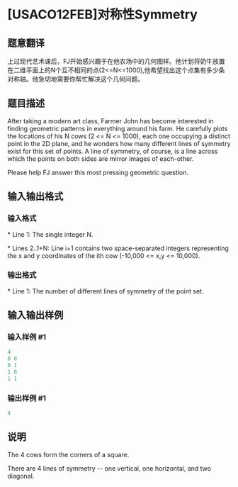 # [USACO12FEB]对称性Symmetry

## 题意翻译

上过现代艺术课后，FJ开始感兴趣于在他农场中的几何图样。他计划将奶牛放置在二维平面上的N个互不相同的点(2<=N<=1000),他希望找出这个点集有多少条对称轴。他急切地需要你帮忙解决这个几何问题。

## 题目描述

After taking a modern art class, Farmer John has become interested in finding geometric patterns in everything around his farm. He carefully plots the locations of his N cows (2 <= N <= 1000), each one occupying a distinct point in the 2D plane, and he wonders how many different lines of symmetry exist for this set of points. A line of symmetry, of course, is a line across which the points on both sides are mirror images of each-other.

Please help FJ answer this most pressing geometric question.

## 输入输出格式

### 输入格式

\* Line 1: The single integer N.

\* Lines 2..1+N: Line i+1 contains two space-separated integers representing the x and y coordinates of the ith cow (-10,000 <= x,y <= 10,000).

### 输出格式

\* Line 1: The number of different lines of symmetry of the point set.

## 输入输出样例

### 输入样例 #1

```cpp
4 
0 0 
0 1 
1 0 
1 1 

```
### 输出样例 #1

```cpp
4 

```
## 说明

The 4 cows form the corners of a square.

There are 4 lines of symmetry -- one vertical, one horizontal, and two diagonal.

